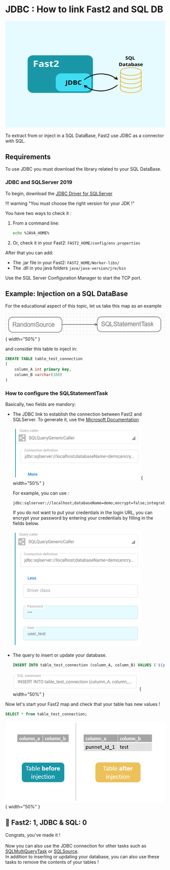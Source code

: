 # JDBC : How to link Fast2 and SQL DB

![Cover image for JDBC cookbook](../assets/img/cookbooks/jdbc.png)

To extract from or inject in a SQL DataBase, Fast2 use JDBC as a connector with SQL.

## Requirements

To use JDBC you must download the library related to your SQL DataBase.

### JDBC and SQLServer 2019

To begin, download the [JDBC Driver for SQLServer](https://docs.microsoft.com/en-us/sql/connect/jdbc/download-microsoft-jdbc-driver-for-sql-server?view=sql-server-ver15)

!!! warning "You must choose the right version for your JDK !"

You have two ways to check it :

1. From a command line:

    ```bash
    echo %JAVA_HOME%
    ```

2. Or, check it in your Fast2: `FAST2_HOME/config/env.properties`

After that you can add:

- The .jar file in your Fast2: `FAST2_HOME/Worker-libs/`
- The .dll in you java folders `java/java-version/jre/bin`

Use the SQL Server Configuration Manager to start the TCP port.

## Example: Injection on a SQL DataBase

For the educational aspect of this topic, let us take this map as an example

![Map Fast2 with SQL task](../assets/img/cookbooks/jdbc_mapInjectSQL.png){ width="50%" }

and consider this table to inject in:

```sql
CREATE TABLE table_test_connection
(
    column_A int primary key,
    column_B varchar(100)
)
```

### How to configure the SQLStatementTask

Basically, two fields are mandory:

- The JDBC link to establish the connection between Fast2 and SQLServer. To generate it, use the [Microsoft Documentation](https://docs.microsoft.com/en-us/sql/connect/jdbc/building-the-connection-url?view=sql-server-ver15)

    ![SQL Generic Caller task configuration](../assets/img/cookbooks/jdbc_SQLGenericCaller.PNG){ width="50%" }

    For example, you can use :

    ```
    jdbc:sqlserver://localhost;databaseName=demo;encrypt=false;integratedSecurity=true;
    ```

    If you do not want to put your credentials in the login URL, you can encrypt your password by entering your credentials by filling in the fields below.

    ![SQL Generic Caller task configuration without password](../assets/img/cookbooks/jdbc_SQLGenericCaller_password.png)

- The query to insert or update your database.

    ```sql
    INSERT INTO table_test_connection (column_A, column_B) VALUES ('${punnetId}', "test");
    ```

    ![SQLStatement](../assets/img/cookbooks/jdbc_SQLStatement.png){ width="50%" }


Now let's start your Fast2 map and check that your table has new values !

```sql
SELECT * from table_test_connection;
```

![Before and after, results comparison](../assets/img/cookbooks/jdbc_before_after_injection.png){ width="50%" }


## 👏 Fast2: 1, JDBC & SQL: 0

Congrats, you've made it !
<br><br>
Now you can also use the JDBC connection for other tasks such as [SQLMultiQueryTask](../../catalog/tool/#SQLMultiQueryTask) or [SQLSource](../../catalog/source/#SQLSource).
<br>
In addition to inserting or updating your database, you can also use these tasks to remove the contents of your tables !
